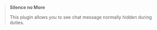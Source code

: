 > **Silence no More**
> 
> This plugin allows you to see chat message normally hidden during duties.